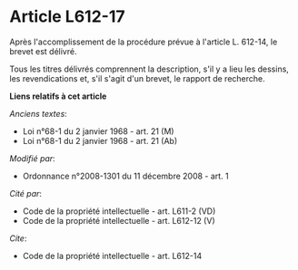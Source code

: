 # Article L612-17

Après l'accomplissement de la procédure prévue à l'article L. 612-14, le brevet est délivré. 

Tous les titres délivrés comprennent la description, s'il y a lieu les dessins, les revendications et, s'il s'agit d'un
brevet, le rapport de recherche.

**Liens relatifs à cet article**

_Anciens textes_:

  - Loi n°68-1 du 2 janvier 1968 - art. 21 (M)
  - Loi n°68-1 du 2 janvier 1968 - art. 21 (Ab)

_Modifié par_:

  - Ordonnance n°2008-1301 du 11 décembre 2008 - art. 1

_Cité par_:

  - Code de la propriété intellectuelle - art. L611-2 (VD)
  - Code de la propriété intellectuelle - art. L612-12 (V)

_Cite_:

  - Code de la propriété intellectuelle - art. L612-14
